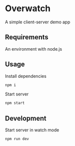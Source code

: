 # Overwatch

A simple client-server demo app

## Requirements

An environment with node.js

## Usage

Install dependencies

```sh
npm i
```

Start server

```sh
npm start
```

## Development

Start server in watch mode

```sh
npm run dev
```
